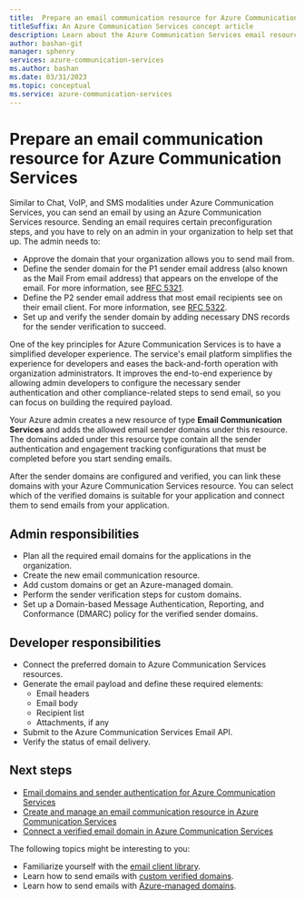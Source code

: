 ```yaml
---
title:  Prepare an email communication resource for Azure Communication Services
titleSuffix: An Azure Communication Services concept article
description: Learn about the Azure Communication Services email resources and domains.
author: bashan-git
manager: sphenry
services: azure-communication-services
ms.author: bashan
ms.date: 03/31/2023
ms.topic: conceptual
ms.service: azure-communication-services
---
```

# Prepare an email communication resource for Azure Communication Services 

Similar to Chat, VoIP, and SMS modalities under Azure Communication Services, you can send an email by using an Azure Communication Services resource. Sending an email requires certain preconfiguration steps, and you have to rely on an admin in your organization to help set that up. The admin needs to:

- Approve the domain that your organization allows you to send mail from.
- Define the sender domain for the P1 sender email address (also known as the Mail From email address) that appears on the envelope of the email. For more information, see [RFC 5321](https://tools.ietf.org/html/rfc5321).
- Define the P2 sender email address that most email recipients see on their email client. For more information, see [RFC 5322](https://tools.ietf.org/html/rfc5322).
- Set up and verify the sender domain by adding necessary DNS records for the sender verification to succeed.

One of the key principles for Azure Communication Services is to have a simplified developer experience. The service's email platform simplifies the experience for developers and eases the back-and-forth operation with organization administrators. It improves the end-to-end experience by allowing admin developers to configure the necessary sender authentication and other compliance-related steps to send email, so you can focus on building the required payload.

Your Azure admin creates a new resource of type **Email Communication Services** and adds the allowed email sender domains under this resource. The domains added under this resource type contain all the sender authentication and engagement tracking configurations that must be completed before you start sending emails.

After the sender domains are configured and verified, you can link these domains with your Azure Communication Services resource. You can select which of the verified domains is suitable for your application and connect them to send emails from your application.  

## Admin responsibilities

- Plan all the required email domains for the applications in the organization.
- Create the new email communication resource.
- Add custom domains or get an Azure-managed domain.
- Perform the sender verification steps for custom domains.
- Set up a Domain-based Message Authentication, Reporting, and Conformance (DMARC) policy for the verified sender domains.

## Developer responsibilities

- Connect the preferred domain to Azure Communication Services resources.
- Generate the email payload and define these required elements:
  - Email headers
  - Email body
  - Recipient list
  - Attachments, if any
- Submit to the Azure Communication Services Email API.
- Verify the status of email delivery.

## Next steps

- [Email domains and sender authentication for Azure Communication Services](./email-domain-and-sender-authentication.md)
- [Create and manage an email communication resource in Azure Communication Services](../../quickstarts/email/create-email-communication-resource.md)
- [Connect a verified email domain in Azure Communication Services](../../quickstarts/email/connect-email-communication-resource.md)

The following topics might be interesting to you:

- Familiarize yourself with the [email client library](../email/sdk-features.md).
- Learn how to send emails with [custom verified domains](../../quickstarts/email/add-custom-verified-domains.md).
- Learn how to send emails with [Azure-managed domains](../../quickstarts/email/add-azure-managed-domains.md).

